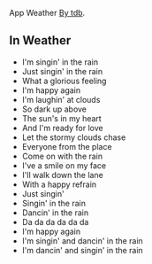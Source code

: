 App Weather [By tdb](http://revuesdecode.com/).

## In Weather

- I'm singin' in the rain
- Just singin' in the rain
- What a glorious feeling
- I'm happy again
- I'm laughin' at clouds
- So dark up above
- The sun's in my heart
- And I'm ready for love
- Let the stormy clouds chase
- Everyone from the place
- Come on with the rain
- I've a smile on my face
- I'll walk down the lane
- With a happy refrain
- Just singin'
- Singin' in the rain
- Dancin' in the rain
- Da da da da da da
- I'm happy again
- I'm singin' and dancin' in the rain
- I'm dancin' and singin' in the rain